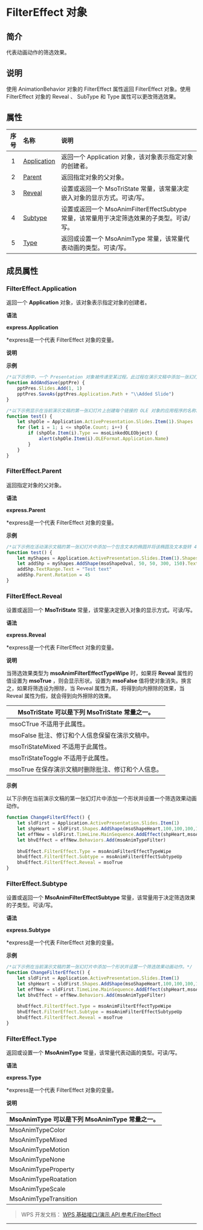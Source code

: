# FilterEffect 对象

## 简介

代表动画动作的筛选效果。

## 说明

使用 AnimationBehavior 对象的 FilterEffect 属性返回 FilterEffect 对象。使用 FilterEffect 对象的 Reveal 、 SubType 和 Type 属性可以更改筛选效果。

## 属性

| 序号 | 名称                                     | 说明                                                                                      |
|:----:|:-----------------------------------------|:------------------------------------------------------------------------------------------|
|  1   | [Application](#FilterEffect.Application) | 返回一个 Application 对象，该对象表示指定对象的创建者。                                   |
|  2   | [Parent](#FilterEffect.Parent)           | 返回指定对象的父对象。                                                                    |
|  3   | [Reveal](#FilterEffect.Reveal)           | 设置或返回一个 MsoTriState 常量，该常量决定嵌入对象的显示方式。可读/写。                  |
|  4   | [Subtype](#FilterEffect.Subtype)         | 设置或返回一个 MsoAnimFilterEffectSubtype 常量，该常量用于决定筛选效果的子类型。可读/写。 |
|  5   | [Type](#FilterEffect.Type)               | 返回或设置一个 MsoAnimType 常量，该常量代表动画的类型。可读/写。                          |

## 成员属性

### FilterEffect.Application

返回一个 **Application** 对象，该对象表示指定对象的创建者。

**语法**

**express.Application**

\*express是一个代表 FilterEffect 对象的变量。

**说明**

**示例**

``` JavaScript
/*以下示例中，一个 Presentation 对象被传递至某过程。此过程在演示文稿中添加一张幻灯片，然后将该演示文稿保存在运行 WPP 的文件夹中。*/
function AddAndSave(pptPre) {
    pptPres.Slides.Add(1, 1)
    pptPres.SaveAs(pptPres.Application.Path + "\\Added Slide")
}
```

``` JavaScript
/*以下示例显示在当前演示文稿的第一张幻灯片上创建每个链接的 OLE 对象的应用程序的名称。*/
function test() {
    let shpOle = Application.ActivePresentation.Slides.Item(1).Shapes
    for (let i = 1; i <= shpOle.Count; i++) {
        if (shpOle.Item(i).Type == msoLinkedOLEObject) {
            alert(shpOle.Item(i).OLEFormat.Application.Name)
        }
    }
}
```

### FilterEffect.Parent

返回指定对象的父对象。

**语法**

**express.Parent**

\*express是一个代表 FilterEffect 对象的变量。

**示例**

``` JavaScript
/*以下示例在活动演示文稿的第一张幻灯片中添加一个包含文本的椭圆并将该椭圆及文本旋转 45 度。文本框的父对象就是包含文本的 Shape 对象。*/
function test() {
    let myShapes = Application.ActivePresentation.Slides.Item(1).Shapes
    let addShp = myShapes.AddShape(msoShapeOval, 50, 50, 300, 150).TextFrame
    addShp.TextRange.Text = "Test text"
    addShp.Parent.Rotation = 45
}
```

### FilterEffect.Reveal

设置或返回一个 **MsoTriState** 常量，该常量决定嵌入对象的显示方式。可读/写。

**语法**

**express.Reveal**

\*express是一个代表 FilterEffect 对象的变量。

**说明**

当筛选效果类型为 **msoAnimFilterEffectTypeWipe** 时，如果将 **Reveal** 属性的值设置为 **msoTrue** ，则会显示形状。设置为 **msoFalse** 值将使对象消失。换言之，如果将筛选设为擦除，当 Reveal 属性为真，将得到向内擦除的效果，当 Reveal 属性为假，就会得到向外擦除的效果。

| MsoTriState 可以是下列 MsoTriState 常量之一。      |
|----------------------------------------------------|
| msoCTrue 不适用于此属性。                          |
| msoFalse 批注、修订和个人信息保留在演示文稿中。    |
| msoTriStateMixed 不适用于此属性。                  |
| msoTriStateToggle 不适用于此属性。                 |
| msoTrue 在保存演示文稿时删除批注、修订和个人信息。 |

**示例**

以下示例在当前演示文稿的第一张幻灯片中添加一个形状并设置一个筛选效果动画动作。

``` JavaScript
function ChangeFilterEffect() {
    let sldFirst = Application.ActivePresentation.Slides.Item(1)
    let shpHeart = sldFirst.Shapes.AddShape(msoShapeHeart,100,100,100,100)
    let effNew = sldFirst.TimeLine.MainSequence.AddEffect(shpHeart,msoAnimEffectChangeFillColor,undefined,msoAnimTriggerAfterPrevious)
    let bhvEffect = effNew.Behaviors.Add(msoAnimTypeFilter)
                                         
    bhvEffect.FilterEffect.Type = msoAnimFilterEffectTypeWipe
    bhvEffect.FilterEffect.Subtype = msoAnimFilterEffectSubtypeUp
    bhvEffect.FilterEffect.Reveal = msoTrue
}
```

### FilterEffect.Subtype

设置或返回一个 **MsoAnimFilterEffectSubtype** 常量，该常量用于决定筛选效果的子类型。可读/写。

**语法**

**express.Subtype**

\*express是一个代表 FilterEffect 对象的变量。

**示例**

``` JavaScript
/*以下示例在当前演示文稿的第一张幻灯片中添加一个形状并设置一个筛选效果动画动作。*/
function ChangeFilterEffect() {
    let sldFirst = Application.ActivePresentation.Slides.Item(1)
    let shpHeart = sldFirst.Shapes.AddShape(msoShapeHeart,100,100,100,100)
    let effNew = sldFirst.TimeLine.MainSequence.AddEffect(shpHeart,msoAnimEffectChangeFillColor,undefined,msoAnimTriggerAfterPrevious)
    let bhvEffect = effNew.Behaviors.Add(msoAnimTypeFilter)
                                         
    bhvEffect.FilterEffect.Type = msoAnimFilterEffectTypeWipe
    bhvEffect.FilterEffect.Subtype = msoAnimFilterEffectSubtypeUp
    bhvEffect.FilterEffect.Reveal = msoTrue
}
```

### FilterEffect.Type

返回或设置一个 **MsoAnimType** 常量，该常量代表动画的类型。可读/写。

**语法**

**express.Type**

\*express是一个代表 FilterEffect 对象的变量。

**说明**

| MsoAnimType 可以是下列 MsoAnimType 常量之一。 |
|-----------------------------------------------|
| MsoAnimTypeColor                              |
| MsoAnimTypeMixed                              |
| MsoAnimTypeMotion                             |
| MsoAnimTypeNone                               |
| MsoAnimTypeProperty                           |
| MsoAnimTypeRoatation                          |
| MsoAnimTypeScale                              |
| MsoAnimTypeTransition                         |

> WPS 开发文档： [WPS 基础接口/演示 API 参考/FilterEffect](https://qn.cache.wpscdn.cn/encs/doc/office_v19/index.htm)

------------------------------------------------------------------------
